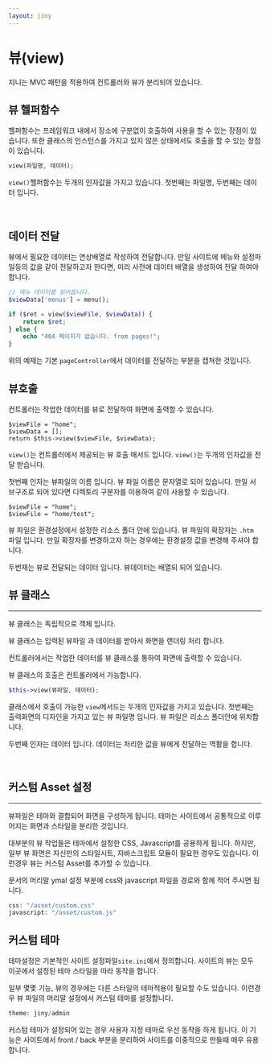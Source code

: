 ```yaml
---
layout: jiny
---
```

# 뷰(view)

지니는 MVC 패턴을 적용하여 컨트롤러와 뷰가 분리되어 있습니다. 

## 뷰 헬퍼함수

헬퍼함수는 프레임워크 내에서 장소에 구분없이 호출하여 사용을 할 수 있는 장점이 있습니다. 또한 클래스의 인스턴스를 가지고 있지 않은 상태에서도 호출을 할 수 있는 장점이 있습니다.

```php
view(파일명, 데이터);
```

`view()`헬퍼함수는 두개의 인자값을 가지고 있습니다. 첫번째는 파일명, 두번째는 데이터 입니다.

<br>

## 데이터 전달

뷰에서 필요한 데이터는 연상배열로 작성하여 전달합니다. 만일 사이트에 메뉴와 설정파일등의 값을 같이 전달하고자 한다면, 미리 사전에 데이터 배열을 생성하여 전달 하여야 합니다.

```php
// 메뉴 데이터를 읽어옵니다.
$viewData['menus'] = menu();

if ($ret = view($viewFile, $viewData)) {
    return $ret;
} else {
    echo "404 페이지가 없습니다. from pages!";
}

```
위의 예제는 기본 `pageController`에서 데이터를 전달하는 부분을 캡쳐한 것입니다.


## 뷰호출

컨트롤러는 작업한 데이터를 뷰로 전달하여 화면에 출력할 수 있습니다.

```
$viewFile = "home";
$viewData = [];
return $this->view($viewFile, $viewData);
```

`view()`는 컨트롤러에서 제공되는 뷰 호출 매서드 입니다. `view()`는 두개의 인자값을 전달 받습니다. 

첫번째 인자는 뷰파일의 이름 입니다. 뷰 파일 이름은 문자열로 되어 있습니다. 만일 서브구조로 되어 있다면 디렉토리 구분자를 이용하여 같이 사용할 수 있습니다.
```
$viewFile = "home";
$viewFile = "home/test";
```

뷰 파일은 환경설정에서 설정한 리소스 폴더 안에 있습니다. 뷰 파일의 확장자는 `.htm` 파일 입니다. 만일 확장자를 변경하고자 하는 경우에는 환경설정 값을 변경해 주셔야 합니다.

두번재는 뷰로 전달되는 데이터 입니다. 뷰데이터는 배열되 되어 있습니다.

## 뷰 클래스
---

뷰 클래스는 독립적으로 객체 입니다.

뷰 클래스는 입력된 뷰파일 과 데이터를 받아서 화면을 랜더링 처리 합니다.

컨트롤러에서는 작업한 데이터를 뷰 클래스를 통하여 화면에 출력할 수 있습니다. 

뷰 클래스의 호출은 컨트롤러에서 가능합니다.

```php
$this->view(뷰파일, 데이터);
```

클래스에서 호출이 가능한 `view`메서드는 두개의 인자값을 가지고 있습니다. 첫번째는 출력화면의 디자인을 가지고 있는 뷰 파일명 입니다.
뷰 파일은 리소스 폴더안에 위치합니다.

두번째 인자는 데이터 입니다. 데이터는 처리한 값을 뷰에게 전달하는 역활을 합니다.

<br>

## 커스텀 Asset 설정
---

뷰파일은 테마와 결합되어 화면을 구성하게 됩니다. 테마는 사이트에서 공통적으로 이루어지는 화면과 스타일을 분리한 것입니다.

대부분의 뷰 작업들은 테마에서 설정한 CSS, Javascript를 공용하게 됩니다. 하지만, 일부 뷰 화면은 자신만의 스타일시트, 자바스크립트 모듈이 필요한 경우도 있습니다.
이런경우 뷰는 커스텀 Asset를 추가할 수 있습니다.

문서의 머리말 ymal 설정 부분에 css와 javascript 파일을 경로와 함께 적어 주시면 됩니다.

```php
css: "/asset/custom.css"
javascript: "/asset/custom.js"
```

## 커스텀 테마

테마설정은 기본적인 사이트 설정파일`site.ini`에서 정의합니다. 사이트의 뷰는 모두 이곳에서 설정된 테마 스타일을 따라 동작을 합니다.

일부 몇몇 기능, 뷰의 경우에는 다른 스타일의 테마적용이 필요할 수도 있습니다. 이런경우 뷰 파일의 머리말 설정에서 커스텀 테마를 설정합니다.

```php
theme: jiny/admin
```

커스텀 테마가 설정되어 있는 경우 사용자 지정 테마로 우선 동작을 하게 됩니다. 이 기능은 사이트에서 front / back 부분을 분리하여 사이트를 이중적으로 만들때 매우 유용합니다.





